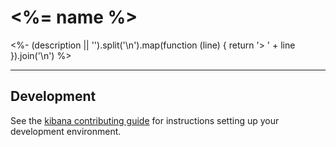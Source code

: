 # <%= name %>

<%- (description || '').split('\n').map(function (line) {
  return '> ' + line
}).join('\n') %>

---

## Development

See the [kibana contributing guide](https://github.com/elastic/kibana/blob/master/CONTRIBUTING.md) for instructions setting up your development environment.

